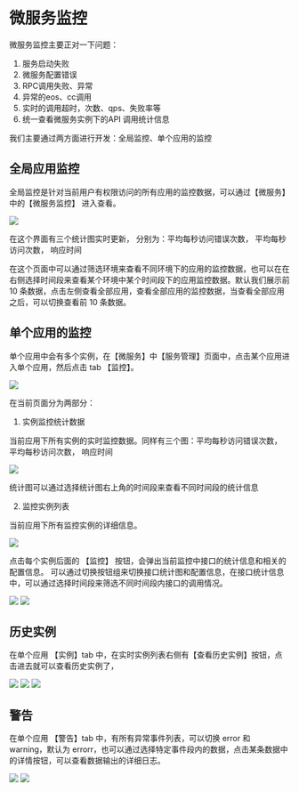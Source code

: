 # 微服务监控

微服务监控主要正对一下问题：
1. 服务启动失败
2. 微服务配置错误
3. RPC调用失败、异常
4. 异常的eos、cc调用
5. 实时的调用超时，次数、qps、失败率等
6. 统一查看微服务实例下的API 调用统计信息

我们主要通过两方面进行开发：全局监控、单个应用的监控

## 全局应用监控

全局监控是针对当前用户有权限访问的所有应用的监控数据，可以通过【微服务】中的【微服务监控】 进入查看。

![](images/monitor.png)

在这个界面有三个统计图实时更新， 分别为：平均每秒访问错误次数， 平均每秒访问次数， 响应时间

在这个页面中可以通过筛选环境来查看不同环境下的应用的监控数据，也可以在在右侧选择时间段来查看某个环境中某个时间段下的应用监控数据。默认我们展示前 10 条数据，点击左侧查看全部应用，查看全部应用的监控数据，当查看全部应用之后，可以切换查看前 10 条数据。


## 单个应用的监控

单个应用中会有多个实例，在【微服务】中【服务管理】页面中，点击某个应用进入单个应用，然后点击 tab 【监控】。

![](images/app-monitor.png)

在当前页面分为两部分：

1. 实例监控统计数据

当前应用下所有实例的实时监控数据。同样有三个图：平均每秒访问错误次数， 平均每秒访问次数， 响应时间

![](images/app-monitor-echart.png)

统计图可以通过选择统计图右上角的时间段来查看不同时间段的统计信息

2.  监控实例列表

当前应用下所有监控实例的详细信息。

![](images/app-monitor-interface.png)

点击每个实例后面的 【监控】 按钮，会弹出当前监控中接口的统计信息和相关的配置信息。
可以通过切换按钮组来切换接口统计图和配置信息，在接口统计信息中，可以通过选择时间段来筛选不同时间段内接口的调用情况。

![](images/app-interface-echart.png)
![](images/app-interface-setting.png)

## 历史实例

在单个应用 【实例】tab 中，在实时实例列表右侧有【查看历史实例】按钮，点击进去就可以查看历史实例了，

![](images/history-monitor.png)
![](images/history-monitor-button.png)
![](images/history-monitor-interface.png)

## 警告

在单个应用 【警告】tab 中，有所有异常事件列表，可以切换 error 和 warning，默认为 errorr，也可以通过选择特定事件段内的数据，点击某条数据中的详情按钮，可以查看数据输出的详细日志。

![](images/app-event.png)
![](images/app-event-detial.png)


